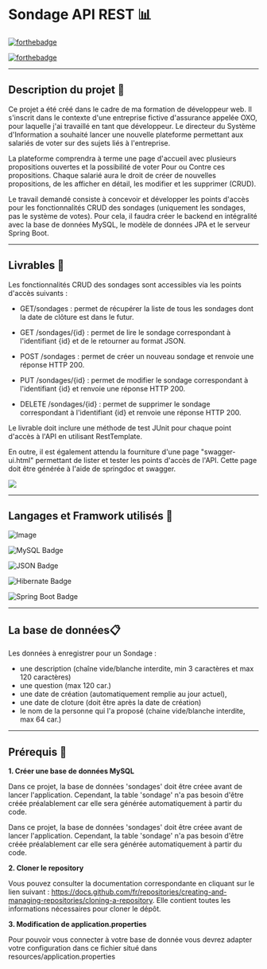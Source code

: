 # Sondage API REST 📊
[![forthebadge](https://forthebadge.com/images/badges/built-with-love.svg)](https://forthebadge.com)

[![forthebadge](https://forthebadge.com/images/badges/powered-by-electricity.svg)](https://forthebadge.com)

----------

## Description du projet 🌱

Ce projet a été créé dans le cadre de ma formation de développeur web. Il s'inscrit dans le contexte d'une entreprise fictive d'assurance appelée OXO, pour laquelle j'ai travaillé en tant que développeur. Le directeur du Système d'Information a souhaité lancer une nouvelle plateforme permettant aux salariés de voter sur des sujets liés à l'entreprise.

La plateforme comprendra à terme une page d'accueil avec plusieurs propositions ouvertes et la possibilité de voter Pour ou Contre ces propositions. Chaque salarié aura le droit de créer de nouvelles propositions, de les afficher en détail, les modifier et les supprimer (CRUD).

Le travail demandé consiste à concevoir et développer les points d'accès pour les fonctionnalités CRUD des sondages (uniquement les sondages, pas le système de votes). Pour cela, il faudra créer le backend en intégralité avec la base de données MySQL, le modèle de données JPA et le serveur Spring Boot.


----------



## Livrables 🧳

Les fonctionnalités CRUD des sondages sont accessibles via les points d'accès suivants :

- GET/sondages : permet de récupérer la liste de tous les sondages dont la date de clôture est dans le futur.

- GET /sondages/{id} : permet de lire le sondage correspondant à l'identifiant {id} et de le retourner au format JSON.
- POST /sondages : permet de créer un nouveau sondage et renvoie une réponse HTTP 200.
- PUT /sondages/{id} : permet de modifier le sondage correspondant à l'identifiant {id} et renvoie une réponse HTTP 200.
- DELETE /sondages/{id} : permet de supprimer le sondage correspondant à l'identifiant {id} et renvoie une réponse HTTP 200.

Le livrable doit inclure une méthode de test JUnit pour chaque point d'accès à l'API en utilisant RestTemplate.

En outre, il est également attendu la fourniture d'une page "swagger-ui.html" permettant de lister et tester les points d'accès de l'API. Cette page doit être générée à l'aide de springdoc et swagger.

![](https://zupimages.net/up/23/16/0i58.png)

----------

## Langages et Framwork utilisés 💬

![Image](https://img.shields.io/badge/Java-ED8B00?style=for-the-badge&logo=openjdk&logoColor=white)


![MySQL Badge](https://img.shields.io/badge/MySQL-4479A1?logo=mysql&logoColor=fff&style=for-the-badge)

![JSON Badge](https://img.shields.io/badge/JSON-000?logo=json&logoColor=fff&style=for-the-badge)

![Hibernate Badge](https://img.shields.io/badge/Hibernate-59666C?logo=hibernate&logoColor=fff&style=for-the-badge)

![Spring Boot Badge](https://img.shields.io/badge/Spring%20Boot-6DB33F?logo=springboot&logoColor=fff&style=for-the-badge)

----------

## La base de données📋

Les données à enregistrer pour un Sondage :

- une description (chaîne vide/blanche interdite, min 3 caractères et max 120 caractères)
- une question (max 120 car.)
- une date de création (automatiquement remplie au jour actuel),
- une date de cloture (doit être après la date de création)
- le nom de la personne qui l'a proposé (chaine vide/blanche interdite, max 64 car.)
----------



## Prérequis 🔐

**1. Créer une base de données MySQL**


Dans ce projet, la base de données 'sondages' doit être créee avant de lancer l'application. Cependant, la table 'sondage' n'a pas besoin d'être créée préalablement car elle sera générée automatiquement à partir du code.

Dans ce projet, la base de données 'sondages' doit être créee avant de lancer l'application. Cependant, la table 'sondage' n'a pas besoin d'être créée préalablement car elle sera générée automatiquement à partir du code.


**2. Cloner le repository**

Vous pouvez consulter la documentation correspondante en cliquant sur le lien suivant : https://docs.github.com/fr/repositories/creating-and-managing-repositories/cloning-a-repository.
Elle contient toutes les informations nécessaires pour cloner le dépôt.

**3. Modification de application.properties**

Pour pouvoir vous connecter à votre base de donnée vous devrez adapter votre configuration dans ce fichier situé dans resources/application.properties
